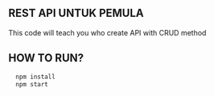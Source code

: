 

## REST API UNTUK PEMULA
This code will teach you who create API with CRUD method

## HOW TO RUN?


```bash
  npm install
  npm start
```

